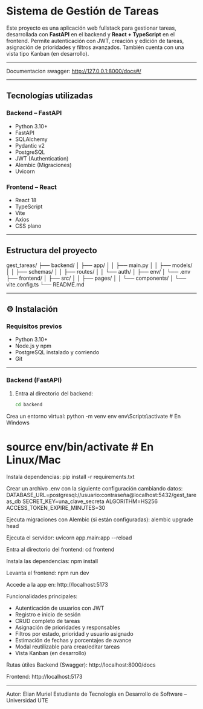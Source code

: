 # Sistema de Gestión de Tareas

Este proyecto es una aplicación web fullstack para gestionar tareas, desarrollada con **FastAPI** en el backend y **React + TypeScript** en el frontend. Permite autenticación con JWT, creación y edición de tareas, asignación de prioridades y filtros avanzados. También cuenta con una vista tipo Kanban (en desarrollo).

---

Documentacion swagger: http://127.0.0.1:8000/docs#/

---

## Tecnologías utilizadas

### Backend – FastAPI
- Python 3.10+
- FastAPI
- SQLAlchemy
- Pydantic v2
- PostgreSQL
- JWT (Authentication)
- Alembic (Migraciones)
- Uvicorn

### Frontend – React
- React 18
- TypeScript
- Vite
- Axios
- CSS plano

---

## Estructura del proyecto
gest_tareas/
├── backend/
│ ├── app/
│ │ ├── main.py
│ │ ├── models/
│ │ ├── schemas/
│ │ ├── routes/
│ │ └── auth/
│ ├── env/
│ └── .env
├── frontend/
│ ├── src/
│ │ ├── pages/
│ │ └── components/
│ └── vite.config.ts
└── README.md

---

## ⚙ Instalación

### Requisitos previos
- Python 3.10+
- Node.js y npm
- PostgreSQL instalado y corriendo
- Git

---

###  Backend (FastAPI)

1. Entra al directorio del backend:
   ```bash
   cd backend

Crea un entorno virtual:
python -m venv env
env\Scripts\activate      # En Windows
# source env/bin/activate  # En Linux/Mac

Instala dependencias:
pip install -r requirements.txt

Crear un archivo .env con la siguiente configuración cambiando datos:
DATABASE_URL=postgresql://usuario:contraseña@localhost:5432/gest_tareas_db
SECRET_KEY=una_clave_secreta
ALGORITHM=HS256
ACCESS_TOKEN_EXPIRE_MINUTES=30

Ejecuta migraciones con Alembic (si están configuradas):
alembic upgrade head

Ejecuta el servidor:
uvicorn app.main:app --reload

Entra al directorio del frontend:
cd frontend

Instala las dependencias:
npm install

Levanta el frontend:
npm run dev

Accede a la app en:
http://localhost:5173

Funcionalidades principales: 
- Autenticación de usuarios con JWT
- Registro e inicio de sesión
- CRUD completo de tareas
- Asignación de prioridades y responsables
- Filtros por estado, prioridad y usuario asignado
- Estimación de fechas y porcentajes de avance
- Modal reutilizable para crear/editar tareas
- Vista Kanban (en desarrollo)

Rutas útiles
Backend (Swagger): http://localhost:8000/docs

Frontend: http://localhost:5173

---

Autor: 
Elian Muriel
Estudiante de Tecnología en Desarrollo de Software – Universidad UTE
